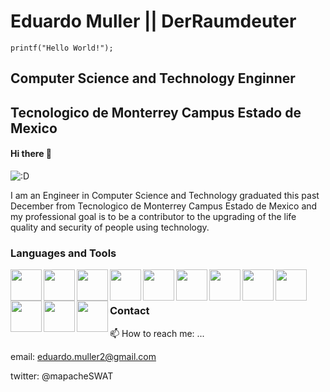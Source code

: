 # Eduardo Muller || DerRaumdeuter
`printf("Hello World!");`
## Computer Science and Technology Enginner 
## Tecnologico de Monterrey Campus Estado de Mexico
#### Hi there 👋

![:D](https://64.media.tumblr.com/597a39e662b916ebd3243ad3128349f4/da4457566105d723-84/s400x600/0273479b1395219ac3ae67cd5469c925eddb7f51.gif)

I am an Engineer in Computer Science and Technology graduated this past December from Tecnologico de Monterrey Campus Estado de Mexico and my professional goal is to be a contributor to the upgrading of the life quality and security of people using technology.

### Languages and Tools

<img align="left" width="50px" src="https://cdn.jsdelivr.net/gh/devicons/devicon/icons/python/python-original-wordmark.svg" />
<img align="left" width="50px" src="https://cdn.jsdelivr.net/gh/devicons/devicon/icons/javascript/javascript-plain.svg" />
<img align="left" width="50px" src="https://cdn.jsdelivr.net/gh/devicons/devicon/icons/java/java-original-wordmark.svg" />
<img align="left" width="50px" src="https://cdn.jsdelivr.net/gh/devicons/devicon/icons/c/c-plain.svg" />
<img align="left" width="50px" src="https://cdn.jsdelivr.net/gh/devicons/devicon/icons/react/react-original-wordmark.svg" />
<img align="left" width="50px" src="https://cdn.jsdelivr.net/gh/devicons/devicon/icons/csharp/csharp-plain.svg" />
<img align="left" width="50px" src="https://cdn.jsdelivr.net/gh/devicons/devicon/icons/kotlin/kotlin-plain.svg" />
<img align="left" width="50px" src="https://cdn.jsdelivr.net/gh/devicons/devicon/icons/swift/swift-original.svg" />
<img align="left" width="50px" src="https://cdn.jsdelivr.net/gh/devicons/devicon/icons/linux/linux-original.svg" />
<img align="left" width="50px" src="https://cdn.jsdelivr.net/gh/devicons/devicon/icons/arduino/arduino-original-wordmark.svg" />
<img align="left" width="50px" src="https://cdn.jsdelivr.net/gh/devicons/devicon/icons/raspberrypi/raspberrypi-original.svg" />
<img align="left" width="50px" src="https://cdn.jsdelivr.net/gh/devicons/devicon/icons/mysql/mysql-original-wordmark.svg" />
<br />

#

### Contact

📫 How to reach me: ...

email: eduardo.muller2@gmail.com

twitter: @mapacheSWAT

          

<!--
**MullerDerRaumdeuter13/MullerDerRaumdeuter13** is a ✨ _special_ ✨ repository because its `README.md` (this file) appears on your GitHub profile.

Here are some ideas to get you started:

- 🔭 I’m currently working on ...
- 🌱 I’m currently learning ...
- 👯 I’m looking to collaborate on ...
- 🤔 I’m looking for help with ...
- 💬 Ask me about ...
- 📫 How to reach me: ...
- 😄 Pronouns: ...
- ⚡ Fun fact: ...
-->

